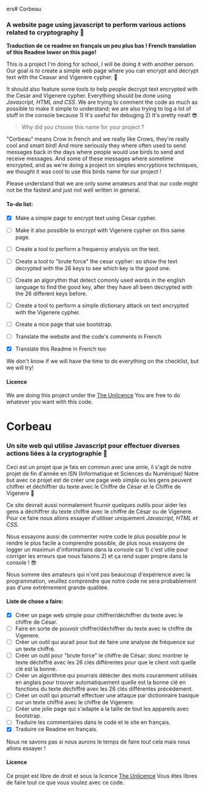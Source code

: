 ers# Corbeau
### A website page using javascript to perform various actions related to cryptography :key:
**Traduction de ce readme en français un peu plus bas ! French translation of this Readme lower on this page!**

This is a project I'm doing for school, I will be doing it with another person.
Our goal is to create a simple web page where you can encrypt and decrypt text with the Ceasar and Vigenere cypher.  :closed_lock_with_key:

It should also feature some tools to help people decrypt text encrypted with the Cesar and Vigenere cypher.
Everything should be done using *Javascript, HTML and CSS*. We are trying to comment the code as much as possible to make it simple to understand;
we are also trying to log a lot of stuff in the console because 1) It's useful for debuging 2) It's pretty neat! :sunglasses:

> Why did you choose this name for your project ?

"Corbeau" means Crow in french and we really like Crows, they're really cool and smart bird! And more seriously they where often used to send messages back in the days where people would use birds to send and receive messages. And some of these messages where sometime encrypted, and as we're doing a project on simples encryptions techniques, we thought it was cool to use this birds name for our project ! 

Please understand that we are only some amateurs and that our code might not be the fastest and just not well written in general.

#### To-do list:
- [x] Make a simple page to encrypt text using Cesar cypher.
- [ ] Make it also possible to encrypt with Vigenere cypher on this same page.
- [ ] Create a tool to perform a frequency analysis on the text.
- [ ] Create a tool to "brute force" the cesar cypher: so show the text decrypted with the 26 keys to see which key is the good one.
- [ ] Create an algorythm that detect comonly used words in the english language to find the good key, after they have all been decrypted with the 26 different keys before.
- [ ] Create a tool to perform a simple dictionary attack on text encrypted with the Vigenere cypher.
- [ ] Create a nice page that use bootstrap.
- [ ] Translate the website and the code's comments in French
- [X] Translate this Readme in French too


We don't know if we will have the time to do everything on the checklist, but we will try!

#### Licence
We are doing this project under the [The Unlicence](http://unlicense.org/) You are free to do whatever you want with this code.

# Corbeau
### Un site web qui utilise Javascript pour effectuer diverses actions liées à la cryptographie :key:

Ceci est un projet que je fais en commun avec une amie, il s'agit de notre projet de fin d'année en ISN (Informatique et Sciences du Numérique) Notre but avec ce projet est de créer une page web simple ou les gens peuvent chiffrer et déchiffrer du texte avec le Chiffre de César et le Chiffre de Vigenere :closed_lock_with_key:

Ce site devrait aussi normalement fournir quelques outils pour aider les gens a déchiffrer du texte chiffré avec le chiffre de César ou de Vigenere. 
Pour ce faire nous allons essayer d'utiliser uniquement *Javascript, HTML et CSS.*   

Nous essayons aussi de commenter notre code le plus possible pour le rendre le plus facile a comprendre possible, de plus nous essayons de logger un maximun d'informations dans la console car 1) c'est utile pour corriger les erreurs que nous faisons 2) et ça rend super propre dans la console ! :sunglasses:

Nous somme des amateurs qui n'ont pas beaucoup d'expérience avec la programmation, veuillez comprendre que notre code ne sera probablement pas d'une extrêmement grande qualitée.

#### Liste de chose a faire:
- [x] Créer un page web simple pour chiffrer/déchiffrer du texte avec le chiffre de César.
- [ ] Faire en sorte de pouvoir chiffrer/déchiffrer du texte avec le chiffre de Vigenere.
- [ ] Créer un outil qui aurait pour but de faire une analyse de fréquence sur un texte chiffré.
- [ ] Créer un outil pour "brute force" le chiffre de César: donc montrer le texte déchiffré avec les 26 clés différentes pour que le client voit quelle clé est la bonne.
- [ ] Créer un algorithme qui pourrais détécter des mots couramment utilisés en anglais pour trouver automatiquement quelle est la bonne clé en fonctions du texte déchiffré avec les 26 clés différentes précédement.
- [ ] Créer un outil qui pourrait effectuer une attaque par dictionnaire basique sur un texte chiffré avec le chiffre de Vigenere.
- [ ] Créer une jolie page qui s'adapte a la taille de tout les appareils avec bootstrap.
- [ ] Traduire les commentaires dans le code et le site en français.
- [X] Traduire ce Readme en français.

Nous ne savons pas si nous aurons le temps de faire tout cela mais nous allons essayer !

#### Licence
Ce projet est libre de droit et sous la licence [The Unlicence](http://unlicense.org/) Vous êtes libres de faire tout ce que vous voulez avec ce code.







